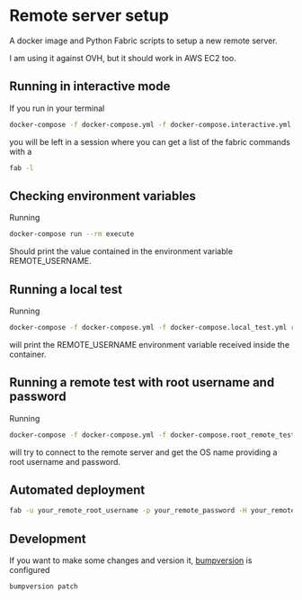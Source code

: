 # Remote server setup

A docker image and Python Fabric scripts to setup a new remote server.

I am using it against OVH, but it should work in AWS EC2 too.

## Running in interactive mode

If you run in your terminal
```bash
docker-compose -f docker-compose.yml -f docker-compose.interactive.yml run --rm execute
```
you will be left in a session where you can get a list of the fabric commands with a
```bash
fab -l
```

## Checking environment variables

Running
```bash
docker-compose run --rm execute
```
Should print the value contained in the environment variable REMOTE_USERNAME.

## Running a local test

Running
```bash
docker-compose -f docker-compose.yml -f docker-compose.local_test.yml run --rm execute
```
will print the REMOTE_USERNAME environment variable received inside the container.

## Running a remote test with root username and password

Running
```bash
docker-compose -f docker-compose.yml -f docker-compose.root_remote_test.yml run --rm execute
```
will try to connect to the remote server and get the OS name providing a root username and password.

## Automated deployment

```bash
fab -u your_remote_root_username -p your_remote_password -H your_remote_host_address prepare_new_server
```

## Development

If you want to make some changes and version it, [bumpversion](https://pypi.python.org/pypi/bumpversion) is configured

```bash
bumpversion patch
```
